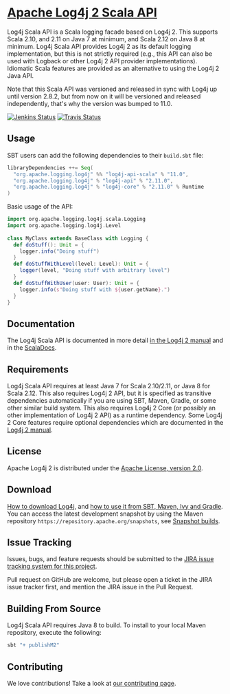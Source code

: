 # [Apache Log4j 2 Scala API](http://logging.apache.org/log4j/2.x/)

Log4j Scala API is a Scala logging facade based on Log4j 2. This supports
Scala 2.10, and 2.11 on Java 7 at minimum, and Scala 2.12 on Java 8 at minimum. 
Log4j Scala API provides Log4j 2 as its default logging implementation, but this is not strictly
required (e.g., this API can also be used with Logback or other Log4j 2 API
provider implementations). Idiomatic Scala features are provided as an
alternative to using the Log4j 2 Java API.

Note that this Scala API was versioned and released in sync with Log4j up until version 2.8.2, but from now on it will 
be versioned and released independently, that's why the version was bumped to 11.0. 

[![Jenkins Status](https://builds.apache.org/job/Log4jScala/job/master/badge/icon)](https://builds.apache.org/job/Log4jScala)
[![Travis Status](https://travis-ci.org/apache/logging-log4j-scala.svg?branch=master)](https://travis-ci.org/apache/logging-log4j-scala)

## Usage

SBT users can add the following dependencies to their `build.sbt` file:

```scala
libraryDependencies ++= Seq(
  "org.apache.logging.log4j" %% "log4j-api-scala" % "11.0",
  "org.apache.logging.log4j" % "log4j-api" % "2.11.0",
  "org.apache.logging.log4j" % "log4j-core" % "2.11.0" % Runtime
)
```

Basic usage of the API:

```scala
import org.apache.logging.log4j.scala.Logging
import org.apache.logging.log4j.Level
 
class MyClass extends BaseClass with Logging {
  def doStuff(): Unit = {
    logger.info("Doing stuff")
  }
  def doStuffWithLevel(level: Level): Unit = {
    logger(level, "Doing stuff with arbitrary level")
  }
  def doStuffWithUser(user: User): Unit = {
    logger.info(s"Doing stuff with ${user.getName}.")
  }
}
```

## Documentation

The Log4j Scala API is documented in more detail [in the Log4j 2 manual](https://logging.apache.org/log4j/2.x/manual/scala-api.html)
and in the [ScalaDocs](https://logging.apache.org/log4j/2.x/log4j-api-scala_2.11/scaladocs/index.html#org.apache.logging.log4j.scala.package).

## Requirements

Log4j Scala API requires at least Java 7 for Scala 2.10/2.11, or Java 8 for
Scala 2.12. This also requires Log4j 2 API, but it is specified as transitive dependencies automatically 
if you are using SBT, Maven, Gradle, or some other similar build system. This also requires Log4j 2 Core 
(or possibly an other implementation of Log4j 2 API) as a runtime dependency. Some Log4j 2 Core features require optional
dependencies which are documented in the [Log4j 2 manual](https://logging.apache.org/log4j/2.x/manual/index.html).

## License

Apache Log4j 2 is distributed under the [Apache License, version 2.0](https://www.apache.org/licenses/LICENSE-2.0.html).

## Download

[How to download Log4j](https://logging.apache.org/log4j/2.x/download.html),
and [how to use it from SBT, Maven, Ivy and Gradle](https://logging.apache.org/log4j/2.x/maven-artifacts.html#Scala_API).
You can access the latest development snapshot by using the Maven repository `https://repository.apache.org/snapshots`, 
see [Snapshot builds](https://logging.apache.org/log4j/2.x/maven-artifacts.html#Snapshot_builds).

## Issue Tracking

Issues, bugs, and feature requests should be submitted to the 
[JIRA issue tracking system for this project](https://issues.apache.org/jira/browse/LOG4J2).

Pull request on GitHub are welcome, but please open a ticket in the JIRA issue tracker first, and mention the 
JIRA issue in the Pull Request.

## Building From Source

Log4j Scala API requires Java 8 to build. To install to your local
Maven repository, execute the following:

```sh
sbt "+ publishM2"
```

## Contributing

We love contributions! Take a look at [our contributing page](https://github.com/apache/logging-log4j-scala/blob/master/src/asciidoctor/contributing.adoc).
